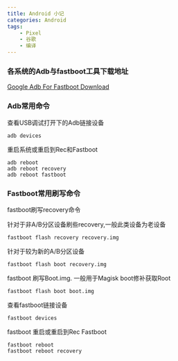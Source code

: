 ```yaml
---
title: Android 小记
categories: Android
tags:
    - Pixel
    - 谷歌
    - 编译
---
```


### 各系统的Adb与fastboot工具下载地址

[Google Adb For Fastboot Download](https://developer.android.com/studio/releases/platform-tools)

### Adb常用命令

查看USB调试打开下的Adb链接设备

    adb devices
重启系统或重启到Rec和Fastboot

    adb reboot 
    adb reboot recovery
    adb reboot fastboot

### Fastboot常用刷写命令

fastboot刷写recovery命令

针对于非A/B分区设备刷些recovery,一般此类设备为老设备

    fastboot flash recovery recovery.img
针对于较为新的A/B分区设备

    fastboot flash boot recovery.img
fastboot 刷写Boot.img. 一般用于Magisk boot修补获取Root

    fastboot flash boot boot.img
查看fastboot链接设备

    fastboot devices
fastboot 重启或重启到Rec Fastboot

    fastboot reboot
    fastboot reboot recovery
